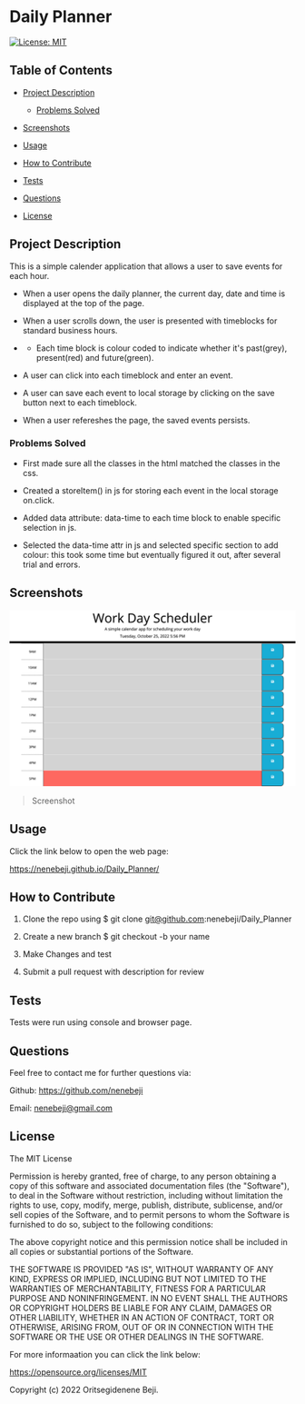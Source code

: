 # Daily Planner
[![License: MIT](https://img.shields.io/badge/License-MIT-yellow.svg)](https://opensource.org/licenses/MIT)

## Table of Contents

- [Project Description](#project-description)

  - [Problems Solved](#problems-solved)

- [Screenshots](#screenshots)

- [Usage](#usage)

- [How to Contribute](#how-to-contribute)

- [Tests](#tests)

- [Questions](#questions)

- [License](#license)


## Project Description

This is a simple calender application that allows a user to save events for each hour.

* When a user opens the daily planner, the current day, date and time is displayed at the top of the page.

* When a user scrolls down, the user is presented with timeblocks for standard business hours.
* * Each time block is colour coded to indicate whether it's past(grey), present(red) and future(green).

* A user can click into each timeblock and enter an event.

* A user can save each event to local storage by clicking on the save button next to each timeblock.

* When a user refereshes the page, the saved events persists.

### Problems Solved

* First made sure all the classes in the html matched the classes in the css.

* Created a storeItem() in js for storing each event in the local storage on.click.

* Added data attribute: data-time to each time block to enable specific selection in js.

* Selected the data-time attr in js and selected specific section to add colour: this took some time but eventually figured it out, after several trial and errors.

## Screenshots

![Webpage Image](/assets/images/dailyplanner.png)
> Screenshot

## Usage

Click the link below to open the web page:

https://nenebeji.github.io/Daily_Planner/

## How to Contribute

1. Clone the repo using $ git clone git@github.com:nenebeji/Daily_Planner

2. Create a new branch $ git checkout -b your name 

3. Make Changes and test 

4. Submit a pull request with description for review

## Tests

Tests were run using console and browser page.

## Questions

Feel free to contact me for further questions via:

Github: https://github.com/nenebeji

Email: nenebeji@gmail.com

## License

The MIT License

  
Permission is hereby granted, free of charge, to any person obtaining a copy
of this software and associated documentation files (the "Software"), to deal
in the Software without restriction, including without limitation the rights
to use, copy, modify, merge, publish, distribute, sublicense, and/or sell
copies of the Software, and to permit persons to whom the Software is
furnished to do so, subject to the following conditions:
    
The above copyright notice and this permission notice shall be included in all
copies or substantial portions of the Software.
    
THE SOFTWARE IS PROVIDED "AS IS", WITHOUT WARRANTY OF ANY KIND, EXPRESS OR
IMPLIED, INCLUDING BUT NOT LIMITED TO THE WARRANTIES OF MERCHANTABILITY,
FITNESS FOR A PARTICULAR PURPOSE AND NONINFRINGEMENT. IN NO EVENT SHALL THE
AUTHORS OR COPYRIGHT HOLDERS BE LIABLE FOR ANY CLAIM, DAMAGES OR OTHER
LIABILITY, WHETHER IN AN ACTION OF CONTRACT, TORT OR OTHERWISE, ARISING FROM,
OUT OF OR IN CONNECTION WITH THE SOFTWARE OR THE USE OR OTHER DEALINGS IN THE
SOFTWARE.

For more informaation you can click the link below:

https://opensource.org/licenses/MIT

Copyright (c) 2022 Oritsegidenene Beji.